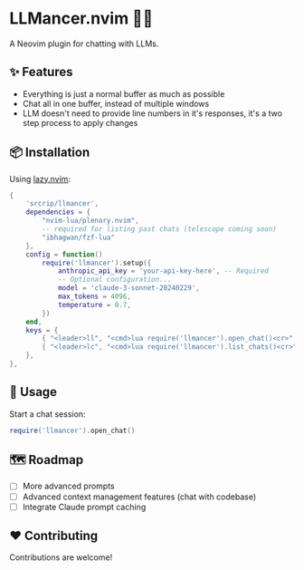 # LLMancer.nvim 🧙‍♂️

A Neovim plugin for chatting with LLMs.

## ✨ Features

- Everything is just a normal buffer as much as possible
- Chat all in one buffer, instead of multiple windows
- LLM doesn't need to provide line numbers in it's responses, it's a two step process to apply changes

## 📦 Installation

Using [lazy.nvim](https://github.com/folke/lazy.nvim):

```lua
{
    'srcrip/llmancer',
    dependencies = {
        "nvim-lua/plenary.nvim",
        -- required for listing past chats (telescope coming soon)
        "ibhagwan/fzf-lua"
    },
    config = function()
        require('llmancer').setup({
            anthropic_api_key = 'your-api-key-here', -- Required
            -- Optional configuration...
            model = 'claude-3-sonnet-20240229',
            max_tokens = 4096,
            temperature = 0.7,
        })
    end,
    keys = {
        { "<leader>ll", "<cmd>lua require('llmancer').open_chat()<cr>",  desc = "Open LLMancer Chat" },
        { "<leader>lc", "<cmd>lua require('llmancer').list_chats()<cr>", desc = "List LLMancer Chats" },
    },
},
```

## 🚀 Usage

Start a chat session:

```lua
require('llmancer').open_chat()
```

## 🗺️ Roadmap

- [ ] More advanced prompts
- [ ] Advanced context management features (chat with codebase)
- [ ] Integrate Claude prompt caching

## ❤️  Contributing

Contributions are welcome!

